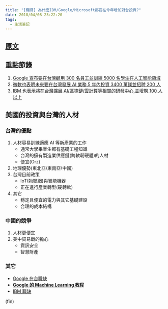 ```yaml
---
title: "[翻譯] 為什麼IBM/Google/Microsoft都要在今年增加對台投資?"
date: 2018/04/08 23:22:20
tags:
  - 生活筆記
---
```


## [原文](https://www.forbes.com/sites/ralphjennings/2018/04/04/why-google-ibm-and-microsoft-all-decided-to-expand-in-taiwan-this-year/#4fda82d5c721)

## 重點節錄

1. [Google 宣布要在台灣顧用 300 名員工並訓練 5000 名學生在人工智能領域](https://www.blog.google/topics/google-asia/intelligent-taiwan/)
2. [微軟也表明未來要在台灣發展 AI 業務,5 年內投資 3400 萬鎂並招聘 200 人](https://news.microsoft.com/apac/2018/01/12/microsoft-launches-artificial-intelligence-research-hub-taiwan/)
3. [IBM 也表示將在台灣擴展 AI/區塊鏈/雲計算等相關的研發中心,並增聘 100 人以上](https://meet.bnext.com.tw/intl/articles/view/42553)

## 美國的投資與台灣的人材

### 台灣的優點

1. 人材容易訓練適應 AI 等新產業的工作
   - 通常大學畢業生都有基礎工程知識
   - 台灣的擁有製造業供應鏈(跨軟韌硬體)的人材
   - 便宜(Orz)
2. 地理優勢(東北亞\東南亞\中國)
3. 台灣目前政策
   - IoT(物聯網)與智能機器
   - 正在進行產業轉型(硬轉軟)
4. 其它
   - 穩定且便宜的電力與其它基礎建設
   - 合理的成本結構

### 中國的競爭

1. 人材更便宜
2. 美中貿易戰的擔心
   - 資訊安全
   - 智慧財產

### 其它

- [Google 在台職缺](https://careers.google.com/jobs#t=sq&q=j&li=20&l=false&jl=25.0329636%3A121.56542680000007%3ATaipei+City%2C+Taiwan%3ATW%3A%3A13.76366184019967%3AADMIN_1&jld=10&&jcoid=7c8c6665-81cf-4e11-8fc9-ec1d6a69120c&jcoid=e43afd0d-d215-45db-a154-5386c9036525&)
- **[Google 的 Machine Learning 教程](https://developers.google.com/machine-learning/crash-course/)**
- [IBM 職缺](https://krb-sjobs.brassring.com/TGnewUI/Search/Home/Home?partnerid=26059&siteid=5016&cm_mc_uid=66190819784615216541845&cm_mc_sid_50200000=93350001523199145451#keyWordSearch=&locationSearch=Taiwan&City%20%2F%20Township%20%2F%20Village=TAIPEI&Country%2FRegion=Taiwan)

(fin)
